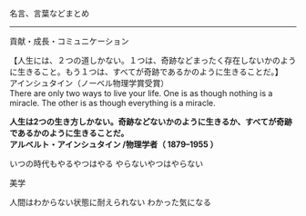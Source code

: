 名言、言葉などまとめ

---

貢献・成長・コミュニケーション


【人生には、２つの道しかない。１つは、奇跡などまったく存在しないかのように生きること。もう１つは、すべてが奇跡であるかのように生きることだ。】  
アインシュタイン（ノーベル物理学賞受賞）  
There are only two ways to live your life. One is as though nothing is a miracle. The other is as though everything is a miracle.

**人生は2つの生き方しかない。奇跡などないかのように生きるか、すべてが奇跡であるかのように生きることだ。  
アルベルト・アインシュタイン /物理学者（ 1879–1955 ）**


いつの時代もやるやつはやる
やらないやつはやらない

美学


人間はわからない状態に耐えられない
わかった気になる

